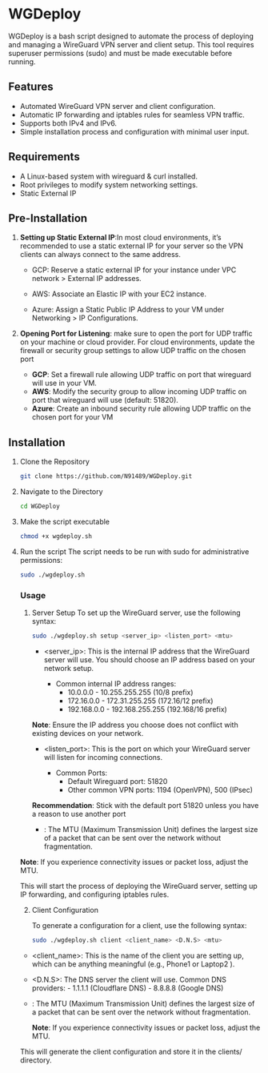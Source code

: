 # WGDeploy

WGDeploy is a bash script designed to automate the process of deploying and managing a WireGuard VPN server and client setup. This tool requires superuser permissions (sudo) and must be made executable before running.

## Features

- Automated WireGuard VPN server and client configuration.
- Automatic IP forwarding and iptables rules for seamless VPN traffic.
- Supports both IPv4 and IPv6.
- Simple installation process and configuration with minimal user input.

## Requirements

- A Linux-based system with wireguard & curl installed.
- Root privileges to modify system networking settings.
- Static External IP

## Pre-Installation

1. **Setting up Static External IP**:In most cloud environments, it’s recommended to use a static external IP for      your server so the VPN clients can always connect to the same address.
  
   - GCP: Reserve a static external IP for your instance under VPC network >                External IP addresses.
     
   - AWS: Associate an Elastic IP with your EC2 instance.
        
   - Azure: Assign a Static Public IP Address to your VM under Networking > IP          Configurations.
   

2. **Opening Port for Listening**:
   make sure to open the port for UDP traffic on your machine or                      cloud provider. For cloud environments, update the firewall or                     security group settings to allow UDP traffic on the chosen port

   - **GCP**: Set a firewall rule allowing UDP traffic on port that                              wireguard will use in your VM.
   - **AWS**: Modify the security group to allow incoming UDP traffic on                         port that wireguard will use (default: 51820).
   - **Azure**: Create an inbound security rule allowing UDP traffic on                            the chosen port for your VM

## Installation

1. Clone the Repository
   ```bash
   git clone https://github.com/N91489/WGDeploy.git
   ```

2. Navigate to the Directory
   ```bash
   cd WGDeploy
   ```
   
3. Make the script executable
   ```bash
   chmod +x wgdeploy.sh
   ```

4. Run the script
   The script needs to be run with sudo for administrative permissions:
   ```bash
   sudo ./wgdeploy.sh
   ```
   ### Usage

   1. Server Setup
      To set up the WireGuard server, use the following syntax:
      ```bash
      sudo ./wgdeploy.sh setup <server_ip> <listen_port> <mtu>
      ```
      - <server_ip>: This is the internal IP address that the WireGuard server             will use. You should choose an IP address based on your network setup.
        
	      - Common internal IP address ranges:
            - 10.0.0.0        -   10.255.255.255  (10/8 prefix)
            - 172.16.0.0      -   172.31.255.255  (172.16/12 prefix)
            - 192.168.0.0     -   192.168.255.255 (192.168/16 prefix)

      **Note**: Ensure the IP address you choose does not conflict with existing          devices on your network.

      - <listen_port>: This is the port on which your WireGuard server will 				listen for incoming connections.

      	- Common Ports:
           - Default Wireguard port: 51820
           - Other common VPN ports: 1194 (OpenVPN), 500 (IPsec)
         
      **Recommendation**: Stick with the default port 51820 unless you have a             reason to use another port

      - <mtu>: The MTU (Maximum Transmission Unit) defines the largest size of a                  packet that can be sent over the network without fragmentation.

     **Note**: If you experience connectivity issues or packet loss, adjust the                   MTU.
  
   This will start the process of deploying the WireGuard server, setting up IP       forwarding, and configuring iptables rules.
     
   2. Client Configuration
  
      To generate a configuration for a client, use the following syntax:
      ```bash
      sudo ./wgdeploy.sh client <client_name> <D.N.S> <mtu>
      ```

     - <client_name>: This is the name of the client you are setting up, which can                       be anything meaningful (e.g., Phone1 or Laptop2 ).
       
	  - <D.N.S>: The DNS server the client will use. Common DNS providers:
		            - 1.1.1.1 (Cloudflare DNS)
		            - 8.8.8.8 (Google DNS)
     
     - <mtu>: The MTU (Maximum Transmission Unit) defines the largest size of a                  packet that can be sent over the network without fragmentation.

       **Note**: If you experience connectivity issues or packet loss, adjust the                   MTU.

   This will generate the client configuration and store it in the clients/           directory.
